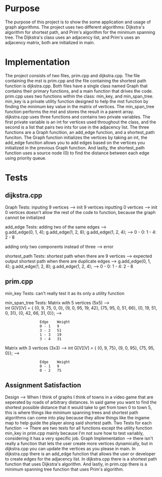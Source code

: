 # Purpose
The purpose of this project is to show the some application and usage of graph algorithms. The project uses two different algorithms: Dijkstra's algorithm for shortest
path, and Prim's algorithm for the minimum spanning tree. The Dijkstra's class uses an adjacency list, and Prim's uses an adjacency matrix, both are initialized in main.

# Implementation
The project consists of two files, prim.cpp and dijkstra.cpp. The file containing the mst is prim.cpp and the file containing the shortest path function is dijkstra.cpp.
Both files have a single class named Graph that contains their primary functions, and a main function that drives the code. 
prim.cpp uses two functions within the class: min_key, and min_span_tree. min_key is a private utility function designed to help the mst function by finding the minimum key value in the matrix of vertices. The min_span_tree function performs the mst and stores the result in a parent array. 
dijkstra.cpp uses three functions and contains two private variables. The first private variable is an int for vertices used throughout the class, and the second is a list that pairs two ints for use in the adjacency list. The three functions are a Graph funcition, an add_edge function, and a shortest_path funciton. The Graph function initializes the vertices by taking an int, the add_edge function allows you to add edges based on the vertices you initialized in the previous Graph function. And lastly, the shortest_path function uses a source node (0) to find the distance between each edge using priority queue. 

# Tests
## dijkstra.cpp
Graph Tests:
inputing 9 vertices --> init 9 vertices
inputting 0 vertices --> init 0 vertices 
      doesn't allow the rest of the code to function, because the graph cannot be initialized

add_edge Tests:
adding two of the same edges -->   
    g.add_edge(0, 1, 4);
    g.add_edge(1, 2, 8);
    g.add_edge(1, 2, 4);  -->  0 - 0: 1 - 4: 2 - 8
      
adding only two components instead of three --> error

shortest_path Tests:
shortest path when there are 9 vertices --> expected output
shortest path when there are duplicate edges --> 
    g.add_edge(0, 1, 4);
    g.add_edge(1, 2, 8);
    g.add_edge(1, 2, 4);  -->  0 - 0: 1 - 4: 2 - 8

## prim.cpp
min_key Tests:
can't really test it as its only a utility function

min_span_tree Tests:
Matrix with 5 vertices (5x5) -->     
      int G[V][V] = {
                    {0, 9, 75, 0, 0},
                    {9, 0, 95, 19, 42},
                    {75, 95, 0, 51, 66},
                    {0, 19, 51, 0, 31},
                    {0, 42, 66, 31, 0}}; -->
                    
                    Edge    Weight
                    0 - 1   9
                    3 - 2   51
                    1 - 3   19
                    3 - 4   31
Matrix with 3 vertices (3x3) -->
    int G[V][V] = {
                    {0, 9, 75},
                    {9, 0, 95}, 
                    {75, 95, 0}}; -->

                    Edge    Weight
                    0 - 1   9
                    0 - 2   75

## Assignment Satisfaction
Design --> When I think of graphs I think of towns in a video game that are seperated by roads of arbitrary distances. In said game you want to find the shortest possible distance that it would take to get from town 0 to town 5, this is where things like minimum spanning trees and shortest path algorithms can come into play because they allow things like the ingame map to help guide the player along said shortest path.
Two Tests for each function --> There are two tests for all functions except the utility function min_key in prim.cpp mainly because I'm not sure how to test variably, considering it has a very specific job.
Graph Implementation --> there isn't really a function that lets the user create more vertices dynamically, but in dijkstra.cpp you can update the vertices as you please in main. In dijkstra.cpp there is an add_edge function that allows the user or developer to create edges for the adjacency list. In dijkstra.cpp there is a shortest path function that uses Dijkstra's algorithm. And lastly, in prim.cpp there is a minimum spanning tree function that uses Prim's algorithm.
